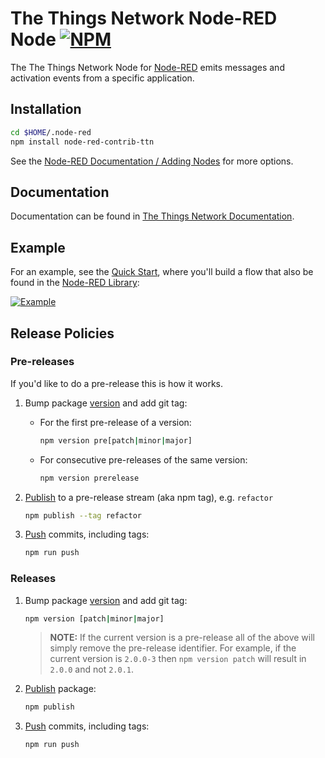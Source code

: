 # The Things Network Node-RED Node [![NPM](https://img.shields.io/npm/v/node-red-contrib-ttn.svg?maxAge=2592000)](http://flows.nodered.org/node/node-red-contrib-ttn)

The The Things Network Node for [Node-RED](http://nodered.org) emits messages and activation events from a specific application.

## Installation

```bash
cd $HOME/.node-red
npm install node-red-contrib-ttn
```

See the [Node-RED Documentation / Adding Nodes](http://nodered.org/docs/getting-started/adding-nodes) for more options.

## Documentation

Documentation can be found in [The Things Network Documentation](https://www.thethingsnetwork.org/docs/node-js/).

## Example

For an example, see the [Quick Start](https://www.thethingsnetwork.org/docs/refactor/node-red/#quick-start), where you'll build a flow that also be found in the [Node-RED Library](http://flows.nodered.org/flow/2d475e136cda21c3d642b0da66e565fe):

[![Example](https://www.thethingsnetwork.org/docs/refactor/node-red/node-red-ifttt-flow.png)](http://flows.nodered.org/flow/2d475e136cda21c3d642b0da66e565fe)

## Release Policies

### Pre-releases
If you'd like to do a pre-release this is how it works.

1.  Bump package [version](https://docs.npmjs.com/cli/version) and add git tag:

	- For the first pre-release of a version:

		```bash
		npm version pre[patch|minor|major]
		```
		
	- For consecutive pre-releases of the same version:

		```bash
		npm version prerelease
		```
	
2.	[Publish](https://docs.npmjs.com/cli/publish) to a pre-release stream (aka npm tag), e.g. `refactor`

	```bash
	npm publish --tag refactor
	```
	
3. [Push](https://git-scm.com/docs/git-push) commits, including tags:

	```bash
	npm run push
	```

### Releases

1. Bump package [version](https://docs.npmjs.com/cli/version) and add git tag:

	```bash
	npm version [patch|minor|major]
	```
	
	> **NOTE:** If the current version is a pre-release all of the above will simply remove the pre-release identifier. For example, if the current version is `2.0.0-3` then `npm version patch` will result in `2.0.0` and not `2.0.1`.

2. [Publish](https://docs.npmjs.com/cli/publish) package:

	```bash
	npm publish
	```
3. [Push](https://git-scm.com/docs/git-push) commits, including tags:

	```bash
	npm run push
	```
